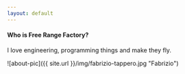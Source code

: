 ```yaml
---
layout: default
---
```

#### Who is Free Range Factory?

I love engineering, programming things and make they fly.


![about-pic]({{ site.url }}/img/fabrizio-tappero.jpg "Fabrizio")





